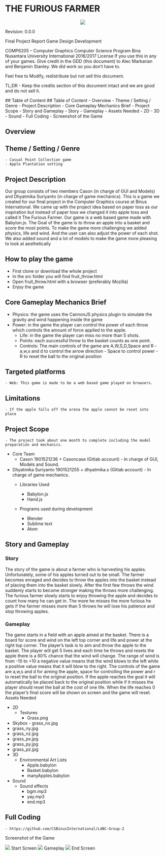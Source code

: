 </center>

<h1>THE FURIOUS FARMER</h1>

<center><img src="screenshots/binusLogo.png"></center>
 
Revision: 0.0.0

Final Project Report
Game Design Development


COMP6205 – Computer Graphics
Computer Science Program
Bina Nusantara University International
2016/2017 
License 
If you use this in any of your games. Give credit in the GDD (this document) to Alec Markarian and Benjamin Stanley. We did work so you don’t have to.   

Feel free to Modify, redistribute but not sell this document.


TL;DR - Keep the credits section of this document intact and we are good and do not sell it.
</center>
## Table of Content
## Table of Content
- Overview
- Theme / Setting / Genre
- Project Description
- Core Gameplay Mechanics Brief
- Project Scope
- Story and Gameplay
- Story
- Gameplay
- Assets Needed
	- 2D
	- 3D
	- Sound
- Full Coding
- Screenshot of the Game

## Overview



## Theme / Setting / Genre
	- Casual Point Collection game
	- Apple Plantation setting

## Project Description 
Our group consists of two members Cason (in charge of GUI and Models) and Dhyatmika Suriyanto (in charge of game mechanics). This is a game we created for our final project in the Computer Graphics course at Binus International. 
We came up with the project idea based on paper toss as our inspiration but instead of paper toss we changed it into apple toss and called it The Furious Farmer. Our game is a web based game made with Babylon.js. The Goal of the game is to throw an apple into a basket and score the most points.
To make the game more challenging we added physics, life and wind. And the user can also adjust the power of each shot. We also added sound and a lot of models to make the game more pleasing to look at aesthetically 

## How to play the game
-	First clone or download the whole project
-	In the src folder you will find fruit_throw.html
-	Open fruit_throw.html with a browser (preferably Mozilla)
-	Enjoy the game

 
## Core Gameplay Mechanics Brief
- Physics: the game uses the CannonJS physics plugin to simulate the gravity and wind happening inside the game
- Power: in the game the player can control the power of each throw which controls the amount of force applied to the apple.
	- Life: in the game the player can miss no more than 5 shots.
	- Points: each successful throw to the basket counts as one point.
	- Controls: The main controls of the game are A,W,S,D,Space and R
			- a,w,s and d to control the arrow direction
			- Space to control power
			- R to reset the ball to the original position
## Targeted platforms
	- Web: This game is made to be a web based game played on browsers.

## Limitations
	- If the apple falls off the arena the apple cannot be reset into place


## Project Scope 
	- The project took about one month to complete including the model preparation and mechanics.
- Core Team
	- Cason 1901521236 + Casoncase (Gitlab account)
			- In charge of GUI, Models and Sound.
- Dhyatmika Suriyanto 1901521255 + dhyatmika.s (Gitlab account)
			- In charge of game mechanics.
	- Libraries Used 
		- Babylon.js
		- Hand.js



	- Programs used during development
		- Blender
		- Sublime text
		- Atom

## Story and Gameplay

### Story 

The story of the game is about a farmer who is harvesting his apples. Unfortunately, some of his apples turned out to be small. The farmer becomes enraged and decides to throw the apples into the basket instead of placing them into the basket slowly. After the first few throws the wind suddenly starts to become stronger making the throws more challenging. The furious farmer slowly starts to enjoy throwing the apple and decides to count how many he can get in. The more he misses the more furious he gets if the farmer misses more than 5 throws he will lose his patience and stop throwing apples.

### Gameplay 

The game starts in a field with an apple aimed at the basket. There is a board for score and wind on the left top corner and life and power at the right top corner. The player’s task is to aim and throw the apple to the basket. The player will get 5 lives and each time he throws and resets the apple there is a 60% chance that the wind will change. The range of wind is from -10 to +10 a negative value means that the wind blows to the left while a positive value means that it will blow to the right. The controls of the game are a,w,s and d for aiming the apple, space for controlling the power and r to reset the ball to the original position. If the apple reaches the goal it will automatically be placed back to the original position while if it misses the player should reset the ball at the cost of one life. When the life reaches 0 the player’s final score will be shown on screen and the game will reset.
Assets Needed

- 2D
	- Textures
		- Grass.png
- Skybox
		- grass_nx.jpg
- grass_ny.jpg
- grass_nz.jpg
- grass_px.jpg
- grass_py.jpg
- grass_pz.jpg
- 3D
	- Environmental Art Lists
		- Apple.babylon
		- Basket.babylon
		- manyApples.babylon
- Sound
	- Sound effects
		- bgm.mp3
		- yay.mp3
		- end.mp3




## Full Coding
	- https://github.com/CSBinusInternational/L4BC-Group-2
		


Screenshot of the Game
 
<img src="screenshots/ss1.png">
Start Screen
<img src="screenshots/ss2.png">
Gameplay
<img src="screenshots/endScreen.png">
End Screen
